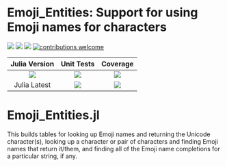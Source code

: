 # Emoji_Entities: Support for using Emoji names for characters

[pkg-url]: https://github.com/JuliaString/Emoji_Entities.jl.git

[julia-url]:    https://github.com/JuliaLang/Julia
[julia-release]:https://img.shields.io/github/release/JuliaLang/julia.svg

[release]:      https://img.shields.io/github/release/JuliaString/Emoji_Entities.jl.svg
[release-date]: https://img.shields.io/github/release-date/JuliaString/Emoji_Entities.jl.svg

[license-img]:  http://img.shields.io/badge/license-MIT-brightgreen.svg?style=flat
[license-url]:  LICENSE.md

[gitter-img]:   https://badges.gitter.im/Join%20Chat.svg
[gitter-url]:   https://gitter.im/JuliaString/Lobby?utm_source=badge&utm_medium=badge&utm_campaign=pr-badge

[travis-url]:   https://travis-ci.org/JuliaString/Emoji_Entities.jl
[travis-s-img]: https://travis-ci.org/JuliaString/Emoji_Entities.jl.svg
[travis-m-img]: https://travis-ci.org/JuliaString/Emoji_Entities.jl.svg?branch=master

[codecov-url]:  https://codecov.io/gh/JuliaString/Emoji_Entities.jl
[codecov-img]:  https://codecov.io/gh/JuliaString/Emoji_Entities.jl/branch/master/graph/badge.svg

[contrib]:    https://img.shields.io/badge/contributions-welcome-brightgreen.svg?style=flat

[![][release]][pkg-url] [![][release-date]][pkg-url] [![][license-img]][license-url] [![contributions welcome][contrib]](https://github.com/JuliaString/Emoji_Entities.jl/issues)

| **Julia Version** | **Unit Tests** | **Coverage** |
|:------------------:|:------------------:|:---------------------:|
| [![][julia-release]][julia-url] | [![][travis-s-img]][travis-url] | [![][codecov-img]][codecov-url]
| Julia Latest | [![][travis-m-img]][travis-url] | [![][codecov-img]][codecov-url]

Emoji_Entities.jl
====================================================================

This builds tables for looking up Emoji names and returning the Unicode character(s),
looking up a character or pair of characters and finding Emoji names that return it/them,
and finding all of the Emoji name completions for a particular string, if any.
